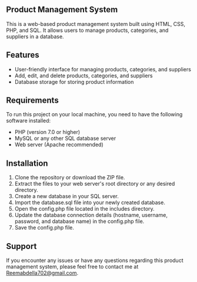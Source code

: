 ## Product Management System

This is a web-based product management system built using HTML, CSS, PHP, and SQL. It allows users to manage products, categories, and suppliers in a database.

## Features

- User-friendly interface for managing products, categories, and suppliers
- Add, edit, and delete products, categories, and suppliers
- Database storage for storing product information

## Requirements

To run this project on your local machine, you need to have the following software installed:

- PHP (version 7.0 or higher)
- MySQL or any other SQL database server
- Web server (Apache recommended)

## Installation

1. Clone the repository or download the ZIP file.
2. Extract the files to your web server's root directory or any desired directory.
3. Create a new database in your SQL server.
4. Import the database.sql file into your newly created database.
5. Open the config.php file located in the includes directory.
6. Update the database connection details (hostname, username, password, and database name) in the config.php file.
7. Save the config.php file.

## Support

If you encounter any issues or have any questions regarding this product management system, please feel free to contact me at Reemabdella702@gmail.com.
